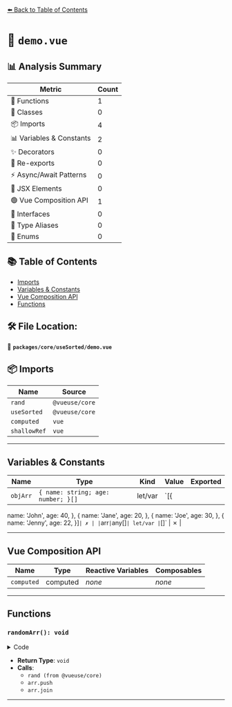 [⬅️ Back to Table of Contents](../../../index.md)

# 📄 `demo.vue`

## 📊 Analysis Summary

| Metric | Count |
|--------|-------|
| 🔧 Functions | 1 |
| 🧱 Classes | 0 |
| 📦 Imports | 4 |
| 📊 Variables & Constants | 2 |
| ✨ Decorators | 0 |
| 🔄 Re-exports | 0 |
| ⚡ Async/Await Patterns | 0 |
| 💠 JSX Elements | 0 |
| 🟢 Vue Composition API | 1 |
| 📐 Interfaces | 0 |
| 📑 Type Aliases | 0 |
| 🎯 Enums | 0 |

## 📚 Table of Contents

- [Imports](#imports)
- [Variables & Constants](#variables-constants)
- [Vue Composition API](#vue-composition-api)
- [Functions](#functions)

## 🛠️ File Location:
📂 **`packages/core/useSorted/demo.vue`**

## 📦 Imports

| Name | Source |
|------|--------|
| `rand` | `@vueuse/core` |
| `useSorted` | `@vueuse/core` |
| `computed` | `vue` |
| `shallowRef` | `vue` |


---

## Variables & Constants

| Name | Type | Kind | Value | Exported |
|------|------|------|-------|----------|
| `objArr` | `{ name: string; age: number; }[]` | let/var | `[{
  name: 'John',
  age: 40,
}, {
  name: 'Jane',
  age: 20,
}, {
  name: 'Joe',
  age: 30,
}, {
  name: 'Jenny',
  age: 22,
}]` | ✗ |
| `arr` | `any[]` | let/var | `[]` | ✗ |


---

## Vue Composition API

| Name | Type | Reactive Variables | Composables |
|------|------|-------------------|-------------|
| `computed` | computed | *none* | *none* |


---

## Functions

### `randomArr(): void`

<details><summary>Code</summary>

```ts
function randomArr() {
  const arr = []
  for (let i = 0; i < rand(10, 20); i++)
    arr.push(rand(0, 100))
  arrText.value = arr.join(',')
}
```
</details>

- **Return Type**: `void`
- **Calls**:
  - `rand (from @vueuse/core)`
  - `arr.push`
  - `arr.join`

---